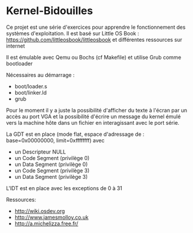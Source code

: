 # Kernel-Bidouilles

Ce projet est une série d'exercices pour apprendre le fonctionnement des systèmes d'exploitation. 
Il est basé sur Little OS Book : https://github.com/littleosbook/littleosbook
et différentes ressources sur internet

Il est émulable avec Qemu ou Bochs (cf Makefile) et utilise Grub comme bootloader

Nécessaires au démarrage :
- boot/loader.s
- boot/linker.ld
- grub

Pour le moment il y a juste la possibilité d'afficher du texte à l'écran par un accès au port VGA et la possibilité d'écrire un  message du kernel émulé vers la machine hôte dans un fichier en interagissant avec le port série.

La GDT est en place (mode flat, espace d'adressage de : base=0x00000000, limit=0xffffffff) avec 
- un Descripteur NULL
- un Code Segment (privilège 0)
- un Data Segment (privilège 0)
- un Code Segment (privilège 3)
- un Data Segment (privilège 3)

L'IDT est en place avec les exceptions de 0 à 31 


Ressources:
- http://wiki.osdev.org
- http://www.jamesmolloy.co.uk
- http://a.michelizza.free.fr/
